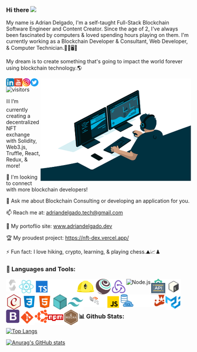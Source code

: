 ### Hi there <img src="https://media.giphy.com/media/hvRJCLFzcasrR4ia7z/giphy.gif" width="20px">

My name is Adrian Delgado, I'm a self-taught Full-Stack Blockchain Software Engineer and Content Creator. Since the age of 2, I've always been fascinated by computers & loved spending hours playing on them. I'm currently working as a Blockchain Developer & Consultant, Web Developer, & Computer Technician.👨‍💻🖥️🔧 

My dream is to create something that's going to impact the world forever using blockchain technology.🌎

<img align="right" alt="GIF" src="./code.gif" width="410" height="280" />

<a href="https://www.linkedin.com/in/adriandelgado1/" target="_blank">
  <img src="./LinkedIn.png" align="left" alt="Adrian's LinkedIn" width="22px">
</a>
<a href="https://www.youtube.com/channel/UCci3UPQ2p4hyERNhXqAPCBw" target="_blank">
  <img src="./youtube.svg" align="left" alt="Adrian's YouTube" width="22px">
</a>
<a href="https://www.instagram.com/codeonblocks" target="_blank"> 
  <img src="./Instagram.png" align="left" alt="Adrian's Instagram" width="22px">
</a>
<a href="https://www.twitter.com/codeonblocks" target="_blank">
  <img src="./Twitter.png" align="left" alt="Adrian's Twitter" width="22px">
</a>


![visitors](https://page-views.glitch.me/badge?page_id=adriandelgg.visitor-badge)


⛓ I’m currently creating a decentralized NFT exchange with Solidity, Web3.js, Truffle, React, Redux, & more!

🤝 I'm looking to connect with more blockchain developers!

💬 Ask me about Blockchain Consulting or developing an application for you. 

📫 Reach me at: adriandelgado.tech@gmail.com

🎨 My portoflio site: www.adriandelgado.dev

🏆 My proudest project: https://nft-dex.vercel.app/

⚡ Fun fact: I love hiking, crypto, learning, & playing chess.⛰📈♟️ 
 
 
### 🔨 Languages and Tools:   

<a href="https://docs.soliditylang.org/en/v0.8.4/#" target="_blank"> <img src="./solidity.svg" alt="Solidity" align="left" height='34px'/></a>
<a href="https://reactjs.org/" target="_blank"><img align="left" alt="React" height ="42px" src="./react.svg"></a>
<a href="https://www.typescriptlang.org/" target="_blank"><img align="left" alt="Typescirpt" height ="42px" src="./typescript.svg"></a>
<img align="left" alt="Ethers.js" height ="42px" src="./ethers.svg">
<img align="left" alt="Hardhat" height ="42px" src="./hardhat.svg">
<img align="left" alt="Truffle" height ="42px" src="./truffle.svg">
<a href="https://redux.js.org/" target="_blank"><img align="left" alt="Redux" height ="42px" src="./redux.svg"></a>
<a href="https://nodejs.org" target="_blank"><img align="left" alt="Node.js" height ="42px" src="https://raw.githubusercontent.com/rahul-jha98/github_readme_icons/main/language_and_tools/square/node/node.svg"></a> 
<img align="left" alt="REST APIs" height ="42px" src="./api.svg">
<img align="left" alt="Bash" height ="42px" src="./bash.svg">
<img align="left" alt="Chai" height ="42px" src="./chai.svg">
<img align="left" alt="CSS3" height ="42px" src="./css.svg">
<img align="left" alt="HTML5" height ="42px" src="./html.svg">
<img align="left" alt="IPFS" height ="42px" src="./ipfs.svg">
<img align="left" alt="Tailwind CSS" height ="42px" src="./tailwindcss.svg">
<a href="https://web3js.readthedocs.io/en/v1.3.4/" target="_blank"> <img src="./web3js.svg" alt="Web3.js" align="left" height='34px'/></a>
<a href="https://developer.mozilla.org/en-US/docs/Web/JavaScript" target="_blank"><img align="left" alt="JavaScript" height ="42px"  src="./javascript.svg"></a>
<a href="https://www.mysql.com/" target="_blank"> <img src="./sql.svg" alt="SQL" align="left" height='34px'/></a>
<a href="https://nextjs.org/" target="_blank"> <img src="./nextjs.png" alt="Next.js" align="left" height='34px'/></a>
<a href="https://jestjs.io" target="_blank"> <img src="./jest.svg" alt="Jest" align="left" height='34px'/></a>
<a href="https://material-ui.com/" target="_blank"><img align="left" alt="Material UI" height ="42px" src="./materialui.svg"></a>
<a href="https://getbootstrap.com/" target="_blank"><img src="./bootstrap.png" alt="BootStrap" align="left" height='36px'/></a>
<a href="https://git-scm.com/" target="_blank"><img src="./git.svg" align="left" alt="git" height='42px'/></a>
<a href="https://ubuntu.com/" target="_blank"><img src="./ubuntu.svg" alt="Ubuntu" align="left" height='36px'/></a>
<a href="https://www.npmjs.com/" target="_blank"><img src="./npm.svg" alt="npm" align="left" height='42px'/></a>
<a href="https://mochajs.org/" target="_blank"><img src="./mochajs.svg" alt="Mocha" align="left" height='42px'/></a>



<br>
<br>
<br>
<br>


### 📊 Github Stats:
[![Top Langs](https://github-readme-stats.vercel.app/api/top-langs/?username=adriandelgg&theme=tokyonight&layout=compact)](https://github.com/anuraghazra/github-readme-stats)

[![Anurag's GitHub stats](https://github-readme-stats.vercel.app/api?username=adriandelgg&count_private=true&show_icons=true&theme=tokyonight&include_all_commits=true&hide=prs,issues)](https://github.com/anuraghazra/github-readme-stats)

<!-- 
<a href="https://www.figma.com/" target="_blank"><img src="https://raw.githubusercontent.com/rahul-jha98/github_readme_icons/main/language_and_tools/square/figma/figma.svg" alt="figma" height='42px'/></a> 
-->
